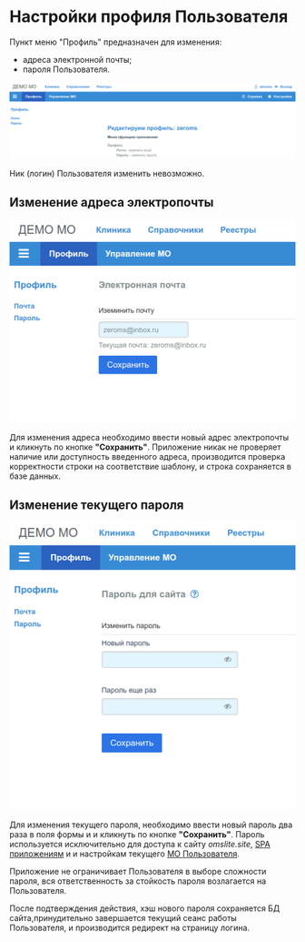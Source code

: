 # Настройки профиля Пользователя

Пункт меню "Профиль" предназначен для изменения:

- адреса электронной почты;
- пароля Пользователя.

![Профиль](./images/user_profile.png)

Ник (логин) Пользователя изменить невозможно.

## Изменение адреса электропочты

![Электропочта](./images/user_email.png)

Для изменения адреса необходимо ввести новый адрес электропочты и кликнуть по кнопке
__"Сохранить"__. Приложение никак не проверяет наличие или доступность введенного адреса,
производится проверка корректности строки на соответствие шаблону, и строка сохраняется
в базе данных.

## Изменение текущего пароля

![Пароль](./images/user_passw.png)

Для изменения текущего пароля, необходимо ввести новый пароль два раза в поля формы
и и кликнуть по кнопке __"Сохранить"__. Пароль используется исключительно для доступа к
сайту _omslite.site_, [SPA приложениям](../user/omsite.md#spa) и
и настройкам текущего [МО Пользователя](./mo_profile.md).

Приложение не ограничивает Пользователя в выборе сложности пароля, вся ответственность за
стойкость пароля возлагается на Пользователя.

После подтверждения действия, хэш нового пароля сохраняется БД сайта,принудительно
завершается текущий сеанс работы Пользователя, и производится редирект на страницу логина.
